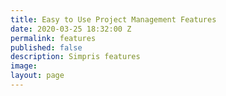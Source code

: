 ```yaml
---
title: Easy to Use Project Management Features
date: 2020-03-25 18:32:00 Z
permalink: features
published: false
description: Simpris features
image: 
layout: page
---
```


